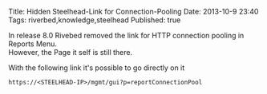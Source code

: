 Title: Hidden Steelhead-Link for Connection-Pooling
Date:  2013-10-9 23:40 
Tags: riverbed,knowledge,steelhead
Published: true


In release 8.0 Rivebed removed the link for HTTP connection pooling  in Reports Menu.    
However, the Page it self is still there.    

With the following link it's possible to go directly on it

    https://<STEELHEAD-IP>/mgmt/gui?p=reportConnectionPool
